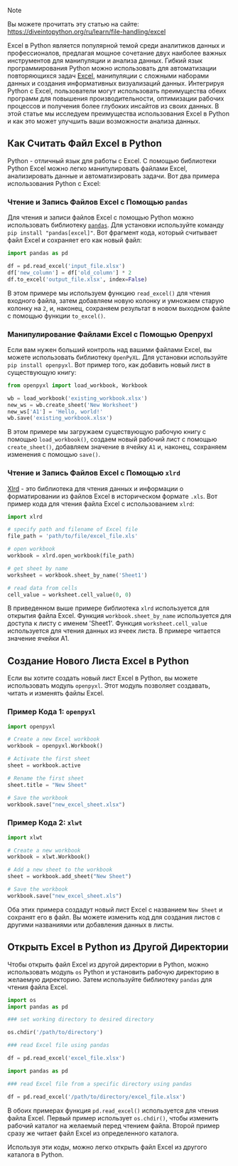 > [!NOTE]
> Вы можете прочитать эту статью на сайте: https://diveintopython.org/ru/learn/file-handling/excel

Excel в Python является популярной темой среди аналитиков данных и профессионалов, предлагая мощное сочетание двух наиболее важных инструментов для манипуляции и анализа данных. Гибкий язык программирования Python можно использовать для автоматизации повторяющихся задач [Excel](https://en.wikipedia.org/wiki/Microsoft_Excel), манипуляции с сложными наборами данных и создания информативных визуализаций данных. Интегрируя Python с Excel, пользователи могут использовать преимущества обеих программ для повышения производительности, оптимизации рабочих процессов и получения более глубоких инсайтов из своих данных. В этой статье мы исследуем преимущества использования Excel в Python и как это может улучшить ваши возможности анализа данных.

## Как Считать Файл Excel в Python

Python - отличный язык для работы с Excel. С помощью библиотеки Python Excel можно легко манипулировать файлами Excel, анализировать данные и автоматизировать задачи. Вот два примера использования Python с Excel:

### Чтение и Запись Файлов Excel с Помощью `pandas`

Для чтения и записи файлов Excel с помощью Python можно использовать библиотеку [`pandas`](https://pypi.org/project/pandas/). Для установки используйте команду `pip install "pandas[excel]"`. Вот фрагмент кода, который считывает файл Excel и сохраняет его как новый файл:

```python
import pandas as pd

df = pd.read_excel('input_file.xlsx')
df['new_column'] = df['old_column'] * 2
df.to_excel('output_file.xlsx', index=False)
```

В этом примере мы используем функцию `read_excel()` для чтения входного файла, затем добавляем новую колонку и умножаем старую колонку на `2`, и, наконец, сохраняем результат в новом выходном файле с помощью функции `to_excel()`.

### Манипулирование Файлами Excel с Помощью Openpyxl

Если вам нужен больший контроль над вашими файлами Excel, вы можете использовать библиотеку `OpenPyXL`. Для установки используйте `pip install openpyxl`. Вот пример того, как добавить новый лист в существующую книгу:

```python
from openpyxl import load_workbook, Workbook

wb = load_workbook('existing_workbook.xlsx')
new_ws = wb.create_sheet('New Worksheet')
new_ws['A1'] = 'Hello, world!'
wb.save('existing_workbook.xlsx')
```

В этом примере мы загружаем существующую рабочую книгу с помощью `load_workbook()`, создаем новый рабочий лист с помощью `create_sheet()`, добавляем значение в ячейку `A1` и, наконец, сохраняем изменения с помощью `save()`.

### Чтение и Запись Файлов Excel с Помощью `xlrd`

[Xlrd](https://pypi.org/project/xlrd/1.1.0/) - это библиотека для чтения данных и информации о форматировании из файлов Excel в историческом формате `.xls`. Вот пример кода для чтения файла Excel с использованием `xlrd`:

```python
import xlrd

# specify path and filename of Excel file
file_path = 'path/to/file/excel_file.xls'

# open workbook
workbook = xlrd.open_workbook(file_path)

# get sheet by name
worksheet = workbook.sheet_by_name('Sheet1')

# read data from cells
cell_value = worksheet.cell_value(0, 0)
```

В приведенном выше примере библиотека `xlrd` используется для открытия файла Excel. Функция `workbook.sheet_by_name` используется для доступа к листу с именем 'Sheet1'. Функция `worksheet.cell_value` используется для чтения данных из ячеек листа. В примере читается значение ячейки A1.

## Создание Нового Листа Excel в Python

Если вы хотите создать новый лист Excel в Python, вы можете использовать модуль `openpyxl`. Этот модуль позволяет создавать, читать и изменять файлы Excel.

### Пример Кода 1: `openpyxl`

```python
import openpyxl

# Create a new Excel workbook
workbook = openpyxl.Workbook()

# Activate the first sheet
sheet = workbook.active

# Rename the first sheet
sheet.title = "New Sheet"

# Save the workbook
workbook.save("new_excel_sheet.xlsx")
```

### Пример Кода 2: `xlwt`

```python
import xlwt

# Create a new workbook
workbook = xlwt.Workbook()

# Add a new sheet to the workbook
sheet = workbook.add_sheet("New Sheet")

# Save the workbook
workbook.save("new_excel_sheet.xls")
```

Оба этих примера создадут новый лист Excel с названием `New Sheet` и сохранят его в файл. Вы можете изменить код для создания листов с другими названиями или добавления данных в листы.

## Открыть Excel в Python из Другой Директории

Чтобы открыть файл Excel из другой директории в Python, можно использовать модуль `os` Python и установить рабочую директорию в желаемую директорию. Затем используйте библиотеку `pandas` для чтения файла Excel.

```python
import os
import pandas as pd

### set working directory to desired directory

os.chdir('/path/to/directory')

### read Excel file using pandas

df = pd.read_excel('excel_file.xlsx')
```

```python
import pandas as pd

### read Excel file from a specific directory using pandas

df = pd.read_excel('/path/to/directory/excel_file.xlsx')
```

В обоих примерах функция `pd.read_excel()` используется для чтения файла Excel. Первый пример использует `os.chdir()`, чтобы изменить рабочий каталог на желаемый перед чтением файла. Второй пример сразу же читает файл Excel из определенного каталога.

Используя эти коды, можно легко открыть файл Excel из другого каталога в Python.
